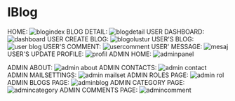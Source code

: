 # IBlog
HOME:
![blogindex](https://github.com/haciatasoy/IBlog-Net-Core-Project/assets/137705945/868e361f-1549-4e19-889b-d4840674b4d6)
BLOG DETAIL:
![blogdetail](https://github.com/haciatasoy/IBlog-Net-Core-Project/assets/137705945/02c68d7d-fad3-421d-a3c4-6b8e29dbed3f)
USER DASHBOARD:
![dashboard](https://github.com/haciatasoy/IBlog-Net-Core-Project/assets/137705945/0dd00c36-4729-48f6-9ebc-663a338c2caf)
USER CREATE BLOG:
![blogolustur](https://github.com/haciatasoy/IBlog-Net-Core-Project/assets/137705945/db430c47-9e8a-4060-adf5-02d0bcd3408e)
USER'S BLOG:
![user blog](https://github.com/haciatasoy/IBlog-Net-Core-Project/assets/137705945/50af8d7f-c6ae-433f-9e8d-74f23ac493c3)
USER'S COMMENT:
![usercomment](https://github.com/haciatasoy/IBlog-Net-Core-Project/assets/137705945/4d99767c-895e-48a0-a351-f09036991232)
USER' MESSAGE:
![mesaj](https://github.com/haciatasoy/IBlog-Net-Core-Project/assets/137705945/ea26e031-12b3-485c-ae94-2a2f6127d3ae)
USER'S UPDATE PROFILE:
![profil](https://github.com/haciatasoy/IBlog-Net-Core-Project/assets/137705945/0a30277a-e9bb-4d3a-9ecd-69dd0b4bca16)
ADMIN HOME:
![adminpanel](https://github.com/haciatasoy/IBlog-Net-Core-Project/assets/137705945/cf064d05-4855-4f68-9eb9-ecdfcb45a150)

ADMIN ABOUT:
![admin about](https://github.com/haciatasoy/IBlog-Net-Core-Project/assets/137705945/06227d18-59eb-43f2-a87f-bf11e5330cf5)
ADMIN CONTACTS:
![admin contact](https://github.com/haciatasoy/IBlog-Net-Core-Project/assets/137705945/d7de70eb-3c89-44f9-9457-5bb80850f08f)
ADMIN MAILSETTINGS:
![admin mailset](https://github.com/haciatasoy/IBlog-Net-Core-Project/assets/137705945/e0fe0cc6-1aac-4814-a45f-ebe40f54fba8)
ADMIN ROLES PAGE:
![admin rol](https://github.com/haciatasoy/IBlog-Net-Core-Project/assets/137705945/0c1136e0-0039-40e3-9f80-2ca039c3ae57)
ADMIN BLOGS PAGE:
![adminblog](https://github.com/haciatasoy/IBlog-Net-Core-Project/assets/137705945/d6a86a6c-2e54-43e0-81a0-b36ed0f5058f)
ADMIN CATEGORY PAGE:
![admincategory](https://github.com/haciatasoy/IBlog-Net-Core-Project/assets/137705945/bb283e49-3205-41b3-9fde-376b22209ddd)
ADMIN COMMENTS PAGE:
![admincomment](https://github.com/haciatasoy/IBlog-Net-Core-Project/assets/137705945/36b47935-ac26-436e-b12d-b1e0dc381ab1)









